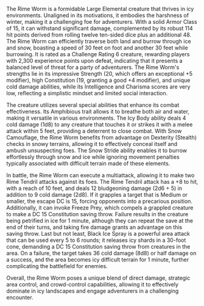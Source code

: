 The Rime Worm is a formidable Large Elemental creature that thrives in icy environments. Unaligned in its motivations, it embodies the harshness of winter, making it a challenging foe for adventurers. With a solid Armor Class of 15, it can withstand significant damage, complemented by its robust 114 hit points derived from rolling twelve ten-sided dice plus an additional 48. The Rime Worm can efficiently traverse both land and burrow through ice and snow, boasting a speed of 30 feet on foot and another 30 feet while burrowing. It is rated as a Challenge Rating 6 creature, rewarding players with 2,300 experience points upon defeat, indicating that it presents a balanced level of threat for a party of adventurers. The Rime Worm's strengths lie in its impressive Strength (20, which offers an exceptional +5 modifier), high Constitution (19, granting a good +4 modifier), and unique cold damage abilities, while its Intelligence and Charisma scores are very low, reflecting a simplistic mindset and limited social interaction.

The creature utilizes several special abilities that enhance its combat effectiveness. Its Amphibious trait allows it to breathe both air and water, making it versatile in various environments. The Icy Body ability deals 4 cold damage (1d8) to any creature that touches it or strikes it with a melee attack within 5 feet, providing a deterrent to close combat. With Snow Camouflage, the Rime Worm benefits from advantage on Dexterity (Stealth) checks in snowy terrains, allowing it to effectively conceal itself and ambush unsuspecting foes. The Snow Stride ability enables it to burrow effortlessly through snow and ice while ignoring movement penalties typically associated with difficult terrain made of these elements.

In battle, the Rime Worm can execute a multiattack, allowing it to make two Rime Tendril attacks against its foes. The Rime Tendril attack has a +8 to hit, with a reach of 10 feet, and deals 12 bludgeoning damage (2d6 + 5) in addition to 9 cold damage (2d8). If it grapples a target that is Medium or smaller, the escape DC is 15, forcing opponents into a precarious position. Additionally, it can invoke Freeze Prey, which compels a grappled creature to make a DC 15 Constitution saving throw. Failure results in the creature being petrified in ice for 1 minute, although they can repeat the save at the end of their turns, and taking fire damage grants an advantage on this saving throw. Last but not least, Black Ice Spray is a powerful area attack that can be used every 5 to 6 rounds; it releases icy shards in a 30-foot cone, demanding a DC 15 Constitution saving throw from creatures in the area. On a failure, the target takes 36 cold damage (8d8) or half damage on a success, and the area becomes icy difficult terrain for 1 minute, further complicating the battlefield for enemies.

Overall, the Rime Worm poses a unique blend of direct damage, strategic area control, and crowd-control capabilities, allowing it to effectively dominate in icy landscapes and engage adventurers in a challenging encounter.